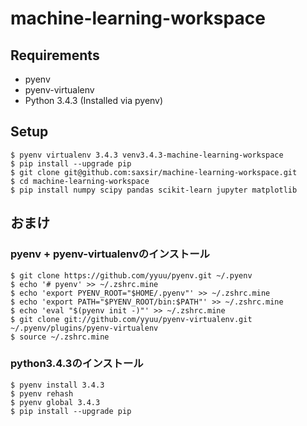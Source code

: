 machine-learning-workspace
===

## Requirements
- pyenv
- pyenv-virtualenv
- Python 3.4.3 (Installed via pyenv)

## Setup
```
$ pyenv virtualenv 3.4.3 venv3.4.3-machine-learning-workspace
$ pip install --upgrade pip
$ git clone git@github.com:saxsir/machine-learning-workspace.git
$ cd machine-learning-workspace
$ pip install numpy scipy pandas scikit-learn jupyter matplotlib
```


## おまけ

### pyenv + pyenv-virtualenvのインストール
    $ git clone https://github.com/yyuu/pyenv.git ~/.pyenv
    $ echo '# pyenv' >> ~/.zshrc.mine
    $ echo 'export PYENV_ROOT="$HOME/.pyenv"' >> ~/.zshrc.mine
    $ echo 'export PATH="$PYENV_ROOT/bin:$PATH"' >> ~/.zshrc.mine
    $ echo 'eval "$(pyenv init -)"' >> ~/.zshrc.mine
    $ git clone git://github.com/yyuu/pyenv-virtualenv.git ~/.pyenv/plugins/pyenv-virtualenv
    $ source ~/.zshrc.mine

### python3.4.3のインストール
    $ pyenv install 3.4.3
    $ pyenv rehash
    $ pyenv global 3.4.3
    $ pip install --upgrade pip
